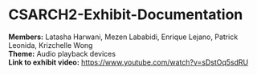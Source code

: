 # CSARCH2-Exhibit-Documentation
**Members:** Latasha Harwani, Mezen Lababidi, Enrique Lejano, Patrick Leonida, Krizchelle Wong\
**Theme:** Audio playback devices\
**Link to exhibit video:** https://www.youtube.com/watch?v=sDstOq5sdRU
